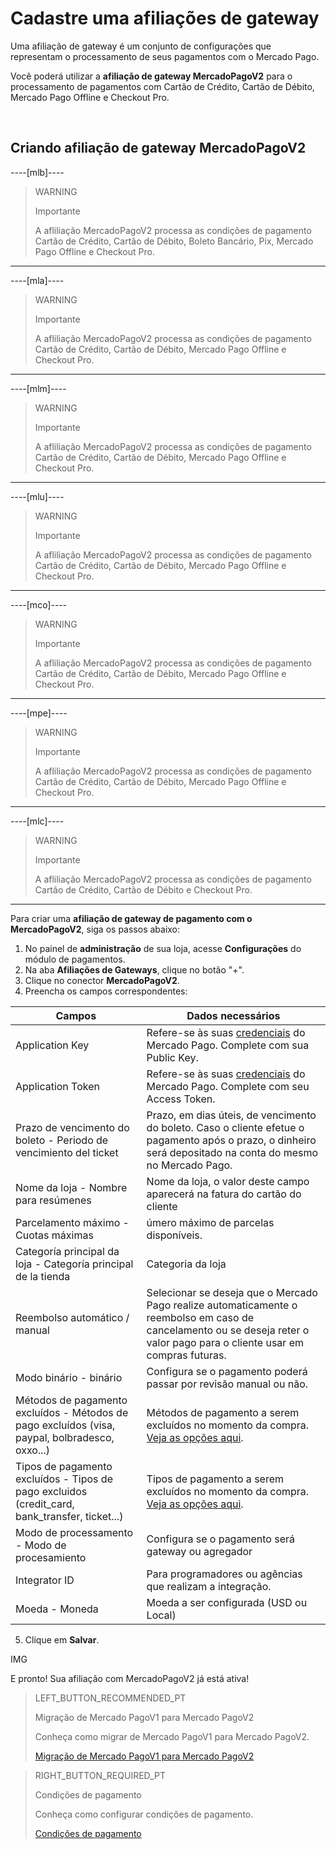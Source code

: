 # Cadastre uma afiliações de gateway

Uma afiliação de gateway é um conjunto de configurações que representam o processamento de seus pagamentos com o Mercado Pago.

Você poderá utilizar a **afiliação de gateway MercadoPagoV2** para o processamento de pagamentos com Cartão de Crédito, Cartão de Débito, Mercado Pago Offline e Checkout Pro.

&nbsp;

## Criando afiliação de gateway MercadoPagoV2

----[mlb]----

> WARNING
>
> Importante
>
> A afliliação MercadoPagoV2 processa as condições de pagamento Cartão de Crédito, Cartão de Débito, Boleto Bancário, Pix, Mercado Pago Offline e Checkout Pro.

------------

----[mla]----

> WARNING
>
> Importante
>
> A afliliação MercadoPagoV2 processa as condições de pagamento Cartão de Crédito, Cartão de Débito, Mercado Pago Offline e Checkout Pro.

------------

----[mlm]----

> WARNING
>
> Importante
>
> A afliliação MercadoPagoV2 processa as condições de pagamento Cartão de Crédito, Cartão de Débito, Mercado Pago Offline e Checkout Pro.

------------

----[mlu]----

> WARNING
>
> Importante
>
> A afliliação MercadoPagoV2 processa as condições de pagamento Cartão de Crédito, Cartão de Débito, Mercado Pago Offline e Checkout Pro.

------------

----[mco]----

> WARNING
>
> Importante
>
> A afliliação MercadoPagoV2 processa as condições de pagamento Cartão de Crédito, Cartão de Débito, Mercado Pago Offline e Checkout Pro.

------------

----[mpe]----

> WARNING
>
> Importante
>
> A afliliação MercadoPagoV2 processa as condições de pagamento Cartão de Crédito, Cartão de Débito, Mercado Pago Offline e Checkout Pro.

------------

----[mlc]----

> WARNING
>
> Importante
>
> A afliliação MercadoPagoV2 processa as condições de pagamento Cartão de Crédito, Cartão de Débito e Checkout Pro.

------------

Para criar uma **afiliação de gateway de pagamento com o MercadoPagoV2**, siga os passos abaixo:

1. No painel de **administração** de sua loja, acesse **Configurações** do módulo de pagamentos.
2. Na aba **Afiliações de Gateways**, clique no botão "+".
3. Clique no conector **MercadoPagoV2**.
4. Preencha os campos correspondentes: 

|Campos|Dados necessários|
|---|---|
|Application Key|Refere-se às suas [credenciais](https://www.mercadopago[FAKER][URL][DOMAIN]/developers/pt/guides/resources/credentials) do Mercado Pago. Complete com sua Public Key.|
|Application Token|Refere-se às suas [credenciais](https://www.mercadopago[FAKER][URL][DOMAIN]/developers/pt/guides/resources/credentials) do Mercado Pago. Complete com seu Access Token.|
|Prazo de vencimento do boleto - Periodo de vencimiento del ticket|Prazo, em dias úteis, de vencimento do boleto. Caso o cliente efetue o pagamento após o prazo, o dinheiro será depositado na conta do mesmo no Mercado Pago.|
|Nome da loja - Nombre para resúmenes|Nome da loja, o valor deste campo aparecerá na fatura do cartão do cliente|
|Parcelamento máximo - Cuotas máximas|úmero máximo de parcelas disponíveis.|
|Categoría principal da loja - Categoría principal de la tienda|Categoria da loja|
|Reembolso automático / manual|Selecionar se deseja que o Mercado Pago realize automaticamente o reembolso em caso de cancelamento ou se deseja reter o valor pago para o cliente usar em compras futuras.|
|Modo binário - binário|Configura se o pagamento poderá passar por revisão manual ou não.|
|Métodos de pagamento excluídos - Métodos de pago excluídos (visa, paypal, bolbradesco, oxxo...)|Métodos de pagamento a serem excluídos no momento da compra. [Veja as opções aqui](https://www.mercadopago[FAKER][URL][DOMAIN]/developers/pt/guides/plugins/unofficial/vtex/payment-methods).|
|Tipos de pagamento excluídos - Tipos de pago excluidos (credit_card, bank_transfer, ticket...)|Tipos de pagamento a serem excluídos no momento da compra. [Veja as opções aqui](https://www.mercadopago[FAKER][URL][DOMAIN]/developers/pt/guides/plugins/unofficial/vtex/payment-methods).|
|Modo de processamento - Modo de procesamiento|Configura se o pagamento será gateway ou agregador|
|Integrator ID|Para programadores ou agências que realizam a integração.|
|Moeda - Moneda|Moeda a ser configurada (USD ou Local)|

5. Clique em **Salvar**.

IMG

E pronto! Sua afiliação com MercadoPagoV2 já está ativa!

> LEFT_BUTTON_RECOMMENDED_PT
>
> Migração de Mercado PagoV1 para Mercado PagoV2
>
> Conheça como migrar de Mercado PagoV1 para Mercado PagoV2.
>
> [Migração de Mercado PagoV1 para Mercado PagoV2](https://www.mercadopago[FAKER][URL][DOMAIN]/developers/pt/guides/plugins/unofficial/vtex/mp1-mp2-migration)

> RIGHT_BUTTON_REQUIRED_PT
>
> Condições de pagamento
>
> Conheça como configurar condições de pagamento.
>
> [Condições de pagamento](https://www.mercadopago[FAKER][URL][DOMAIN]/developers/pt/guides/plugins/unofficial/vtex/configure-payment-conditions)
